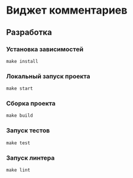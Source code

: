 # Виджет комментариев

## Разработка
###  Установка зависимостей
```shell
make install
```

### Локальный запуск проекта
```shell
make start
```

### Сборка проекта
```shell
make build
```

### Запуск тестов
```shell
make test
```

### Запуск линтера
```shell
make lint
```
